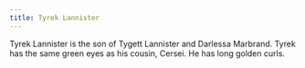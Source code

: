 ```yaml
---
title: Tyrek Lannister
---
```


Tyrek Lannister is the son of Tygett Lannister and Darlessa Marbrand. Tyrek has the same green eyes as his cousin, Cersei. He has long golden curls. 


